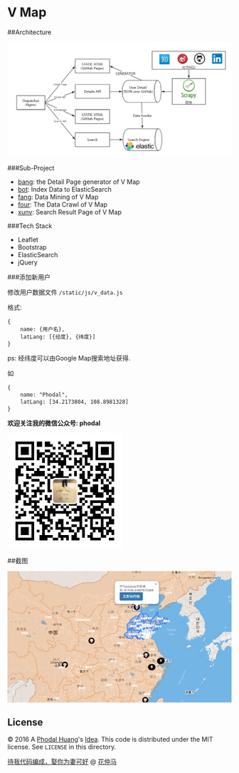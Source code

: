 # V Map

##Architecture

![V Map Architecture](vmap-arch.png)

###Sub-Project

 - [bang](https://github.com/phodal/vmap-bang): the Detail Page generator of V Map
 - [bot](https://github.com/phodal/vmap-bot): Index Data to ElasticSearch
 - [fang](https://github.com/phodal/vmap-fang): Data Mining of V Map
 - [four](https://github.com/phodal/vmap-four): The Data Crawl of V Map
 - [xunv](https://github.com/phodal/xunv): Search Result Page of V Map

###Tech Stack

 - Leaflet
 - Bootstrap
 - ElasticSearch
 - jQuery


###添加新用户

修改用户数据文件 ``/static/js/v_data.js``

格式: 
```
{
    name: {用户名},
    latLang: [{经度}, {纬度}]
}
```

ps: 经纬度可以由Google Map搜索地址获得.

如

```
{
    name: "Phodal",
    latLang: [34.2173804, 108.8981328]
}
```

**欢迎关注我的微信公众号: phodal**

![QRCode](static/images/wechat.jpg)

##截图

![Screen Shot](vmap.jpg)

License
---

© 2016 A [Phodal Huang](https://www.phodal.com)'s [Idea](http://github.com/phodal/ideas). This code is distributed under the MIT license. See `LICENSE` in this directory.

[待我代码编成，娶你为妻可好](http://www.xuntayizhan.com/person/ji-ke-ai-qing-zhi-er-shi-dai-wo-dai-ma-bian-cheng-qu-ni-wei-qi-ke-hao-wan/) @ [花仲马](https://github.com/hug8217)
